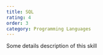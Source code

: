 ```yaml
---
title: SQL
rating: 4
order: 3
category: Programming Languages
---
```


Some details description of this skill
